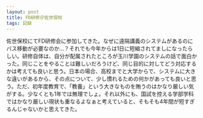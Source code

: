 ```yaml
---
layout: post
title: FD研修＠佐世保校
tags: 記録
---
```


佐世保校にてFD研修会に参加してきた。なぜに遠隔講義のシステムがあるのにバス移動が必要なのか…？それでも今年からは1日に短縮されてましになったらしい。研修自体は、自分が配属されたところが玉川学園のシステムの話で面白かった。同じことをやることは難しいだろうけど、同じ目的に対してどう対応するかは考えても良いと思う。日本の場合、高校までと大学からで、システムに大きな違いがあるから、その点について、少し慣れるための何かがあっても良いと思う。ただ、初年度教育で、「教養」という大きなものを賄うのはかなり厳しい気がする。少なくとも1年では無理でしょ。それ以外にも、国試を控える学部学科ではかなり厳しい現状も重なるよなぁと考えていると、そもそも4年間が短すぎるんじゃないかと思えてきた。
